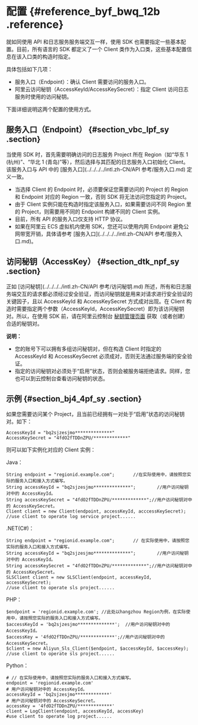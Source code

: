 # 配置 {#reference_byf_bwq_12b .reference}

就如同使用 API 和日志服务服务端交互一样，使用 SDK 也需要指定一些基本配置。目前，所有语言的 SDK 都定义了一个 Client 类作为入口类，这些基本配置信息在该入口类的构造时指定。

具体包括如下几项：

-   服务入口（Endpoint）：确认 Client 需要访问的服务入口。
-   阿里云访问秘钥（AccessKeyId/AccessKeySecret）：指定 Client 访问日志服务时使用的访问秘钥。

下面详细说明这两个配置的使用方式。

## 服务入口（Endpoint） {#section_vbc_lpf_sy .section}

当使用 SDK 时，首先需要明确访问的日志服务 Project 所在 Region（如“华东 1 \(杭州\)”、“华北 1 \(青岛\)”等），然后选择与其匹配的日志服务入口初始化 Client。该服务入口与 API 中的 [服务入口](../../../../intl.zh-CN/API 参考/服务入口.md) 定义一致。

-   当选择 Client 的 Endpoint 时，必须要保证您需要访问的 Project 的 Region 和 Endpoint 对应的 Region 一致，否则 SDK 将无法访问您指定的 Project。
-   由于 Client 实例只能在构造时指定该服务入口，如果需要访问不同 Region 里的 Project，则需要用不同的 Endpoint 构建不同的 Client 实例。
-   目前，所有 API 的服务入口仅支持 HTTP 协议。
-   如果在阿里云 ECS 虚拟机内使用 SDK，您还可以使用内网 Endpoint 避免公网带宽开销，具体请参考 [服务入口](../../../../intl.zh-CN/API 参考/服务入口.md)。

## 访问秘钥（AccessKey） {#section_dtk_npf_sy .section}

正如 [访问秘钥](../../../../intl.zh-CN/API 参考/访问秘钥.md) 所述，所有和日志服务端交互的请求都必须经过安全验证，而访问秘钥就是用来对请求进行安全验证的关键因子，且以 AccessKeyId 和 AccessKeySecret 方式成对出现。在 Client 构造时需要指定两个参数（AccessKeyId，AccessKeySecret）即为该访问秘钥对。所以，在使用 SDK 前，请在阿里云控制台 [秘钥管理页面](https://ak-console.aliyun.com/#/accesskey) 获取（或者创建）合适的秘钥对。

**说明：** 

-   您的账号下可以拥有多组访问秘钥对，但在构造 Client 时指定的 AccessKeyId 和 AccessKeySecret 必须成对，否则无法通过服务端的安全验证。
-   指定的访问秘钥对必须处于“启用”状态，否则会被服务端拒绝请求。同样，您也可以到云控制台查看访问秘钥的状态。

## 示例 {#section_bj4_4pf_sy .section}

如果您需要访问某个 Project，且当前已经拥有一对处于“启用”状态的访问秘钥对。如下：

```
AccessKeyId = "bq2sjzesjmo**************"
AccessKeySecret = "4fdO2fTDDnZPU/*************"
```

则可以如下实例化对应的 Client 实例：

Java：

```
String endpoint = "regionid.example.com";       //在实际使用中，请按照您实际的服务入口和接入方式编写。
String accessKeyId = "bq2sjzesjmo**************";        //用户访问秘钥对中的 AccessKeyId。
String accessKeySecret = "4fdO2fTDDnZPU/*************";//用户访问秘钥对中的 AccessKeySecret。
Client client = new Client(endpoint, accessKeyId, acccessKeySecret);
//use client to operate log service project......
```

.NET\(C\#\)：

```
String endpoint = "regionid.example.com";       // 在实际使用中，请按照您实际的服务入口和接入方式编写。
String accessKeyId = "bq2sjzesjmo**************";        //用户访问秘钥对中的 AccessKeyId。
String accessKeySecret = "4fdO2fTDDnZPU/*************";//用户访问秘钥对中的 AccessKeySecret。
SLSClient client = new SLSClient(endpoint, accessKeyId, accessKeySecret);
//use client to operate sls project......
```

PHP：

```
$endpoint = 'regionid.example.com'; //此处以hangzhou Region为例，在实际使用中，请按照您实际的服务入口和接入方式编写。
$accessKeyId = 'bq2sjzesjmo**************';  //用户访问秘钥对中的 AccessKeyId。
$accessKey = '4fdO2fTDDnZPU/*************';//用户访问秘钥对中的 AccessKeySecret。
$client = new Aliyun_Sls_Client($endpoint, $accessKeyId, $accessKey);
//use client to operate sls project......
```

Python：

```
# // 在实际使用中，请按照您实际的服务入口和接入方式编写。
endpoint = 'regionid.example.com'
# 用户访问秘钥对中的 AccessKeyId。
accessKeyId = 'bq2sjzesjmo*************'
# 用户访问秘钥对中的 AccessKeySecret。
accessKey = '4fdO2fTDDnZPU/*************'  
client = LogClient(endpoint, accessKeyId, accessKey)
#use client to operate log project......
```

